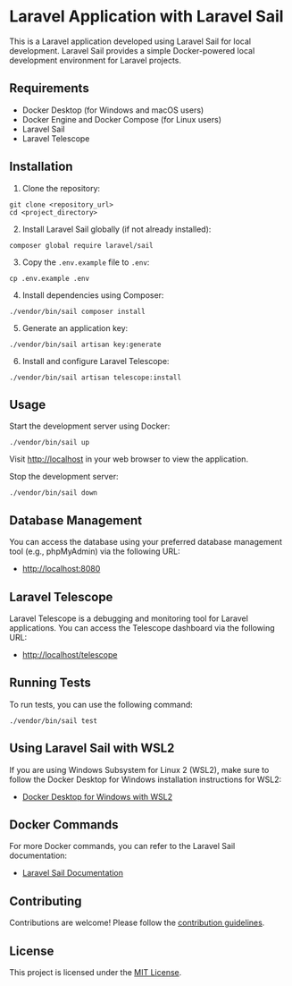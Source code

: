 # Laravel Application with Laravel Sail

This is a Laravel application developed using Laravel Sail for local development. Laravel Sail provides a simple Docker-powered local development environment for Laravel projects.

## Requirements

- Docker Desktop (for Windows and macOS users)
- Docker Engine and Docker Compose (for Linux users)
- Laravel Sail
- Laravel Telescope

## Installation

1. Clone the repository:
```
git clone <repository_url>
cd <project_directory>
```

2. Install Laravel Sail globally (if not already installed):
```
composer global require laravel/sail
```

3. Copy the `.env.example` file to `.env`:
```
cp .env.example .env
```

4. Install dependencies using Composer:
```
./vendor/bin/sail composer install
```

5. Generate an application key:
```
./vendor/bin/sail artisan key:generate

```

6. Install and configure Laravel Telescope:
```
./vendor/bin/sail artisan telescope:install
```

## Usage

Start the development server using Docker:

```
./vendor/bin/sail up
```

Visit [http://localhost](http://localhost) in your web browser to view the application.

Stop the development server:

```
./vendor/bin/sail down
```

## Database Management

You can access the database using your preferred database management tool (e.g., phpMyAdmin) via the following URL:

- [http://localhost:8080](http://localhost:8080)

## Laravel Telescope

Laravel Telescope is a debugging and monitoring tool for Laravel applications. You can access the Telescope dashboard via the following URL:

- [http://localhost/telescope](http://localhost/telescope)

## Running Tests

To run tests, you can use the following command:
```
./vendor/bin/sail test
```

## Using Laravel Sail with WSL2

If you are using Windows Subsystem for Linux 2 (WSL2), make sure to follow the Docker Desktop for Windows installation instructions for WSL2:

- [Docker Desktop for Windows with WSL2](https://docs.docker.com/desktop/install/wsl/)


## Docker Commands

For more Docker commands, you can refer to the Laravel Sail documentation:

- [Laravel Sail Documentation](https://laravel.com/docs/8.x/sail)

## Contributing

Contributions are welcome! Please follow the [contribution guidelines](CONTRIBUTING.md).

## License

This project is licensed under the [MIT License](LICENSE).
